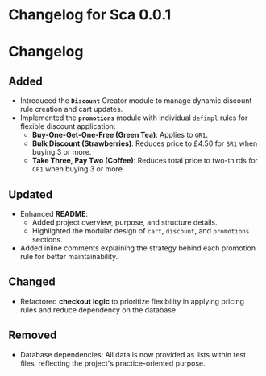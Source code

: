 # Changelog for Sca 0.0.1

# Changelog

## Added
- Introduced the **`Discount`** Creator module to manage dynamic discount rule creation and cart updates.
- Implemented the **`promotions`** module with individual `defimpl` rules for flexible discount application:
  - **Buy-One-Get-One-Free (Green Tea)**: Applies to `GR1`.
  - **Bulk Discount (Strawberries)**: Reduces price to £4.50 for `SR1` when buying 3 or more.
  - **Take Three, Pay Two (Coffee)**: Reduces total price to two-thirds for `CF1` when buying 3 or more.

## Updated
- Enhanced **README**:
  - Added project overview, purpose, and structure details.
  - Highlighted the modular design of `cart`, `discount`, and `promotions` sections.
- Added inline comments explaining the strategy behind each promotion rule for better maintainability.

## Changed
- Refactored **checkout logic** to prioritize flexibility in applying pricing rules and reduce dependency on the database.

## Removed
- Database dependencies: All data is now provided as lists within test files, reflecting the project's practice-oriented purpose.
